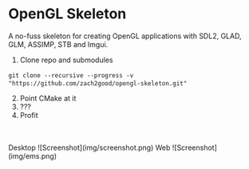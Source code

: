 OpenGL Skeleton 
===

A no-fuss skeleton for creating OpenGL applications with SDL2, GLAD, GLM, ASSIMP, STB and Imgui.

1) Clone repo and submodules
```
git clone --recursive --progress -v "https://github.com/zach2good/opengl-skeleton.git"
```
2) Point CMake at it<br>
3) ???<br>
4) Profit<br>
<br>
<br>
Desktop
![Screenshot](img/screenshot.png)
Web
![Screenshot](img/ems.png)
